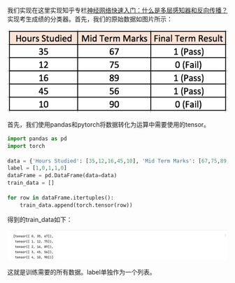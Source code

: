 我们实现在这里实现知乎专栏[神经网络快速入门：什么是多层感知器和反向传播？](https://zhuanlan.zhihu.com/p/23937778)实现考生成绩的分类器。首先，我们的原始数据如图片所示：

![img](./MLP.assets/source_data.jpg)

首先，我们使用pandas和pytorch将数据转化为运算中需要使用的tensor。

```python
import pandas as pd
import torch

data = {'Hours Studied': [35,12,16,45,10], 'Mid Term Marks': [67,75,89,56,90],}
label = [1,0,1,1,0]
dataFrame = pd.DataFrame(data=data)
train_data = []

for row in dataFrame.itertuples():
    train_data.append(torch.tensor(row))
```

得到的train_data如下：

![image-20230801175015065](./MLP.assets/image-20230801175015065.png)

这就是训练需要的所有数据。label单独作为一个列表。